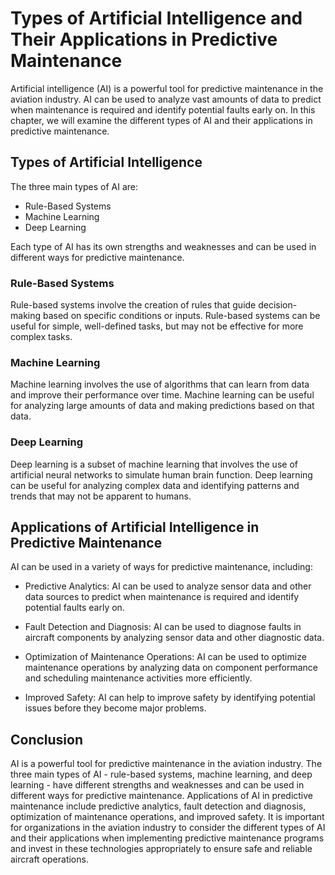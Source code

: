 Types of Artificial Intelligence and Their Applications in Predictive Maintenance
================================================================================================================================================

Artificial intelligence (AI) is a powerful tool for predictive maintenance in the aviation industry. AI can be used to analyze vast amounts of data to predict when maintenance is required and identify potential faults early on. In this chapter, we will examine the different types of AI and their applications in predictive maintenance.

Types of Artificial Intelligence
--------------------------------

The three main types of AI are:

* Rule-Based Systems
* Machine Learning
* Deep Learning

Each type of AI has its own strengths and weaknesses and can be used in different ways for predictive maintenance.

### Rule-Based Systems

Rule-based systems involve the creation of rules that guide decision-making based on specific conditions or inputs. Rule-based systems can be useful for simple, well-defined tasks, but may not be effective for more complex tasks.

### Machine Learning

Machine learning involves the use of algorithms that can learn from data and improve their performance over time. Machine learning can be useful for analyzing large amounts of data and making predictions based on that data.

### Deep Learning

Deep learning is a subset of machine learning that involves the use of artificial neural networks to simulate human brain function. Deep learning can be useful for analyzing complex data and identifying patterns and trends that may not be apparent to humans.

Applications of Artificial Intelligence in Predictive Maintenance
-----------------------------------------------------------------

AI can be used in a variety of ways for predictive maintenance, including:

* Predictive Analytics: AI can be used to analyze sensor data and other data sources to predict when maintenance is required and identify potential faults early on.

* Fault Detection and Diagnosis: AI can be used to diagnose faults in aircraft components by analyzing sensor data and other diagnostic data.

* Optimization of Maintenance Operations: AI can be used to optimize maintenance operations by analyzing data on component performance and scheduling maintenance activities more efficiently.

* Improved Safety: AI can help to improve safety by identifying potential issues before they become major problems.

Conclusion
----------

AI is a powerful tool for predictive maintenance in the aviation industry. The three main types of AI - rule-based systems, machine learning, and deep learning - have different strengths and weaknesses and can be used in different ways for predictive maintenance. Applications of AI in predictive maintenance include predictive analytics, fault detection and diagnosis, optimization of maintenance operations, and improved safety. It is important for organizations in the aviation industry to consider the different types of AI and their applications when implementing predictive maintenance programs and invest in these technologies appropriately to ensure safe and reliable aircraft operations.
